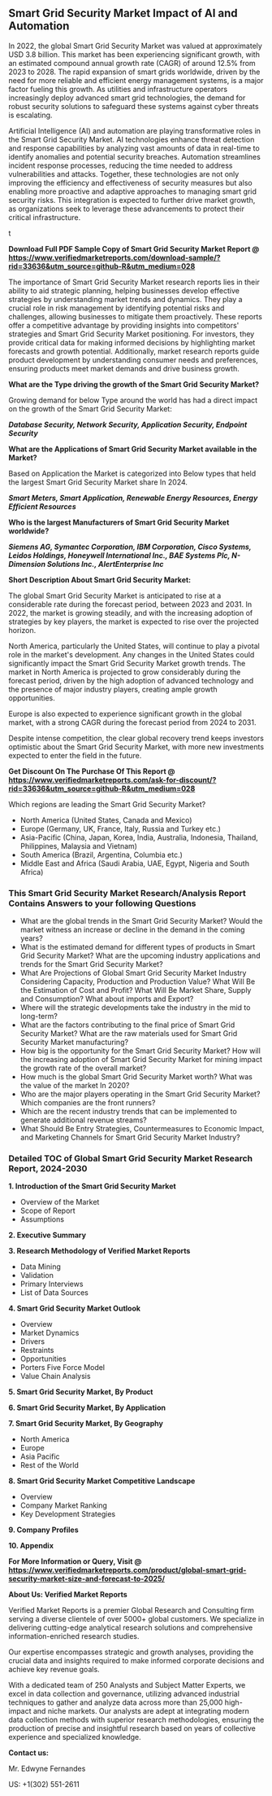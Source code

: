 <h2>Smart Grid Security Market Impact of AI and Automation</h2><p>In 2022, the global Smart Grid Security Market was valued at approximately USD 3.8 billion. This market has been experiencing significant growth, with an estimated compound annual growth rate (CAGR) of around 12.5% from 2023 to 2028. The rapid expansion of smart grids worldwide, driven by the need for more reliable and efficient energy management systems, is a major factor fueling this growth. As utilities and infrastructure operators increasingly deploy advanced smart grid technologies, the demand for robust security solutions to safeguard these systems against cyber threats is escalating.</p><p>Artificial Intelligence (AI) and automation are playing transformative roles in the Smart Grid Security Market. AI technologies enhance threat detection and response capabilities by analyzing vast amounts of data in real-time to identify anomalies and potential security breaches. Automation streamlines incident response processes, reducing the time needed to address vulnerabilities and attacks. Together, these technologies are not only improving the efficiency and effectiveness of security measures but also enabling more proactive and adaptive approaches to managing smart grid security risks. This integration is expected to further drive market growth, as organizations seek to leverage these advancements to protect their critical infrastructure.</p>t</p><p id="" class=""><strong>Download Full PDF Sample Copy of Smart Grid Security Market Report @ <a href="https://www.verifiedmarketreports.com/download-sample/?rid=33636&utm_source=github-R&utm_medium=028" target="_blank">https://www.verifiedmarketreports.com/download-sample/?rid=33636&utm_source=github-R&utm_medium=028</a></strong></p><p>The importance of&nbsp;Smart Grid Security Market research reports lies in their ability to aid strategic planning, helping businesses develop effective strategies by understanding market trends and dynamics. They play a crucial role in risk management by identifying potential risks and challenges, allowing businesses to mitigate them proactively. These reports offer a competitive advantage by providing insights into competitors' strategies and Smart Grid Security Market positioning. For investors, they provide critical data for making informed decisions by highlighting market forecasts and growth potential. Additionally, market research reports guide product development by understanding consumer needs and preferences, ensuring products meet market demands and drive business growth.</p><p><strong>What are the&nbsp;Type driving the growth of the Smart Grid Security Market?</strong></p><p id="" class="">Growing demand for below Type around the world has had a direct impact on the growth of the Smart Grid Security Market:</p><em><strong>Database Security, Network Security, Application Security, Endpoint Security</strong></em></p><strong>What are the&nbsp;Applications&nbsp;of Smart Grid Security Market available in the Market?</strong></p><p id="" class="">Based on Application the Market is categorized into Below types that held the largest Smart Grid Security Market share In 2024.</p><em><strong>Smart Meters, Smart Application, Renewable Energy Resources, Energy Efficient Resources</strong></em></p><strong>Who is the largest Manufacturers of Smart Grid Security Market worldwide?</strong></p><p><em><strong>Siemens AG, Symantec Corporation, IBM Corporation, Cisco Systems, Leidos Holdings, Honeywell International Inc., BAE Systems Plc, N-Dimension Solutions Inc., AlertEnterprise Inc</strong></em></p><p id="" class=""><strong>Short Description About Smart Grid Security Market:</strong></p><p>The global Smart Grid Security Market is anticipated to rise at a considerable rate during the forecast period, between 2023 and 2031. In 2022, the market is growing steadily, and with the increasing adoption of strategies by key players, the market is expected to rise over the projected horizon.</p><p>North America, particularly the United States, will continue to play a pivotal role in the market's development. Any changes in the United States could significantly impact the Smart Grid Security Market growth trends. The market in North America is projected to grow considerably during the forecast period, driven by the high adoption of advanced technology and the presence of major industry players, creating ample growth opportunities.</p><p>Europe is also expected to experience significant growth in the global market, with a strong CAGR during the forecast period from 2024 to 2031.</p><p>Despite intense competition, the clear global recovery trend keeps investors optimistic about the Smart Grid Security Market, with more new investments expected to enter the field in the future.</p><p id="" class=""><strong>Get Discount On The Purchase Of This Report @ <a href="https://www.verifiedmarketreports.com/ask-for-discount/?rid=33636&utm_source=github-R&utm_medium=028" target="_blank">https://www.verifiedmarketreports.com/ask-for-discount/?rid=33636&utm_source=github-R&utm_medium=028</a></strong></p>Which regions are leading the Smart Grid Security Market?</p><ul><li>North America (United States, Canada and Mexico)</li><li>Europe (Germany, UK, France, Italy, Russia and Turkey etc.)</li><li>Asia-Pacific (China, Japan, Korea, India, Australia, Indonesia, Thailand, Philippines, Malaysia and Vietnam)</li><li>South America (Brazil, Argentina, Columbia etc.)</li><li>Middle East and Africa (Saudi Arabia, UAE, Egypt, Nigeria and South Africa)</li></ul><h3 id="" class="">This Smart Grid Security Market Research/Analysis Report Contains Answers to your following Questions</h3><ul><li>What are the global trends in the Smart Grid Security Market? Would the market witness an increase or decline in the demand in the coming years?</li><li>What is the estimated demand for different types of products in Smart Grid Security Market? What are the upcoming industry applications and trends for the Smart Grid Security Market?</li><li>What Are Projections of Global Smart Grid Security Market Industry Considering Capacity, Production and Production Value? What Will Be the Estimation of Cost and Profit? What Will Be Market Share, Supply and Consumption? What about imports and Export?</li><li>Where will the strategic developments take the industry in the mid to long-term?</li><li>What are the factors contributing to the final price of Smart Grid Security Market? What are the raw materials used for Smart Grid Security Market manufacturing?</li><li>How big is the opportunity for the Smart Grid Security Market? How will the increasing adoption of Smart Grid Security Market for mining impact the growth rate of the overall market?</li><li>How much is the global Smart Grid Security Market worth? What was the value of the market In 2020?</li><li>Who are the major players operating in the Smart Grid Security Market? Which companies are the front runners?</li><li>Which are the recent industry trends that can be implemented to generate additional revenue streams?</li><li>What Should Be Entry Strategies, Countermeasures to Economic Impact, and Marketing Channels for Smart Grid Security Market Industry?</li></ul><h3 id="" class="">Detailed TOC of Global Smart Grid Security Market Research Report, 2024-2030</h3><p id="" class=""><strong>1. Introduction of the Smart Grid Security Market</strong></p><ul><li>Overview of the Market</li><li>Scope of Report</li><li>Assumptions</li></ul><p id="" class=""><strong>2. Executive Summary</strong></p><p id="" class=""><strong>3. Research Methodology of Verified Market Reports</strong></p><ul><li>Data Mining</li><li>Validation</li><li>Primary Interviews</li><li>List of Data Sources</li></ul><p id="" class=""><strong>4. Smart Grid Security Market Outlook</strong></p><ul><li>Overview</li><li>Market Dynamics</li><li>Drivers</li><li>Restraints</li><li>Opportunities</li><li>Porters Five Force Model</li><li>Value Chain Analysis</li></ul><p id="" class=""><strong>5. Smart Grid Security Market, By Product</strong></p><p id="" class=""><strong>6. Smart Grid Security Market, By Application</strong></p><p id="" class=""><strong>7. Smart Grid Security Market, By Geography</strong></p><ul><li>North America</li><li>Europe</li><li>Asia Pacific</li><li>Rest of the World</li></ul><p id="" class=""><strong>8. Smart Grid Security Market Competitive Landscape</strong></p><ul><li>Overview</li><li>Company Market Ranking</li><li>Key Development Strategies</li></ul><p id="" class=""><strong>9. Company Profiles</strong></p><p id="" class=""><strong>10. Appendix</strong></p><p id="" class=""><strong>For More Information or Query, Visit @ <a href="https://www.verifiedmarketreports.com/product/global-smart-grid-security-market-size-and-forecast-to-2025/" target="_blank">https://www.verifiedmarketreports.com/product/global-smart-grid-security-market-size-and-forecast-to-2025/</a></strong></p><p id="" class=""><strong>About Us: Verified Market Reports</strong></p><p id="" class="">Verified Market Reports is a premier Global Research and Consulting firm serving a diverse clientele of over 5000+ global customers. We specialize in delivering cutting-edge analytical research solutions and comprehensive information-enriched research studies.</p><p id="" class="">Our expertise encompasses strategic and growth analyses, providing the crucial data and insights required to make informed corporate decisions and achieve key revenue goals.</p><p id="" class="">With a dedicated team of 250 Analysts and Subject Matter Experts, we excel in data collection and governance, utilizing advanced industrial techniques to gather and analyze data across more than 25,000 high-impact and niche markets. Our analysts are adept at integrating modern data collection methods with superior research methodologies, ensuring the production of precise and insightful research based on years of collective experience and specialized knowledge.</p><p id="" class=""><strong>Contact us:</strong></p><p id="" class="">Mr. Edwyne Fernandes</p><p id="" class="">US: +1(302) 551-2611</p>